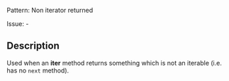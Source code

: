 Pattern: Non iterator returned

Issue: -

## Description

Used when an __iter__ method returns something which is not an iterable (i.e. has no `next` method).